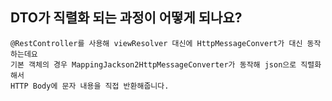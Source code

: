 ## DTO가 직렬화 되는 과정이 어떻게 되나요?


```
@RestController를 사용해 viewResolver 대신에 HttpMessageConvert가 대신 동작하는데요
기본 객체의 경우 MappingJackson2HttpMessageConverter가 동작해 json으로 직렬화 해서
HTTP Body에 문자 내용을 직접 반환해줍니다.
```
